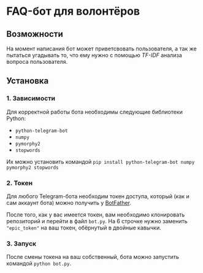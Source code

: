 # FAQ-бот для волонтёров

## Возможности
На момент написания бот может приветсвовать пользователя, а так же пытаться угадывать то, что ему нужно с помощью *TF-IDF* анализа вопроса пользователя.

## Установка

### 1. Зависимости
Для корректной работы бота необходимы следующие библиотеки Python:

- `python-telegram-bot`
- `numpy`
- `pymorphy2`
- `stopwords`

Их можно установить командой `pip install python-telegram-bot numpy pymorphy2 stopwords`

### 2. Токен
Для любого Telegram-бота необходим токен доступа, который (как и сам аккаунт бота) можно получить у [BotFather](https://t.me/botfather).

После того, как у вас имеется токен, вам необходимо клонировать репозиторий и перейти в файл `bot.py`. На 6 строчке нужно заменить `"epic_token"` на ваш токен, обёрнутый в двойные кавычки.


### 3. Запуск
После смены токена на ваш собственный, бота можно запустить командой `python bot.py`.


